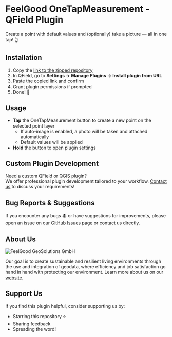 # FeelGood OneTapMeasurement - QField Plugin

Create a point with default values and (optionally) take a picture — all in one tap! 👆

## Installation

1. Copy the [link to the zipped repository](https://github.com/FeelGood-GeoSolutions/FeelGood-OneTapMeasurement/archive/refs/heads/main.zip)
2. In QField, go to **Settings → Manage Plugins → Install plugin from URL**
3. Paste the copied link and confirm
4. Grant plugin permissions if prompted
5. Done! 🎉

## Usage

- **Tap** the OneTapMeasurement button to create a new point on the selected point layer
    - If auto-image is enabled, a photo will be taken and attached automatically
    - Default values will be applied
- **Hold** the button to open plugin settings

## Custom Plugin Development

Need a custom QField or QGIS plugin?  
We offer professional plugin development tailored to your workflow. [Contact us](https://www.feelgoodgeosolutions.de/kontakt) to discuss your requirements!


## Bug Reports & Suggestions

If you encounter any bugs 🪲 or have suggestions for improvements, please open an issue on our [GitHub Issues page](https://github.com/FeelGood-GeoSolutions/FeelGood-OneTapMeasurement/issues) or contact us directly.

## About Us

<img src="https://www.feelgoodgeosolutions.de/hubfs/logo-transparent-svg-3.svg" alt="FeelGood GeoSolutions GmbH">

Our goal is to create sustainable and resilient living environments through the use and integration of geodata, where efficiency and job satisfaction go hand in hand with protecting our environment. Learn more about us on our [website](https://www.feelgoodgeosolutions.de/%C3%BCber-uns).

## Support Us

If you find this plugin helpful, consider supporting us by:

- Starring this repository ⭐
- Sharing feedback
- Spreading the word!
